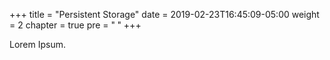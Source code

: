 +++
title = "Persistent Storage"
date = 2019-02-23T16:45:09-05:00
weight = 2
chapter = true
pre = "<b> </b>"
+++



Lorem Ipsum.
